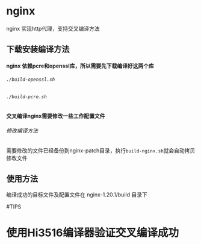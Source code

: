 
# nginx 
nginx 实现http代理，支持交叉编译方法

## 下载安装编译方法
#### nginx 依赖pcre和openssl库，所以需要先下载编译好这两个库
###### `./build-openssl.sh`
###### `./build-pcre.sh`
#### 交叉编译nginx需要修改一些工作配置文件
###### 修改编译方法
需要修改的文件已经备份到nginx-patch目录，执行`build-nginx.sh`就会自动拷贝修改文件

## 使用方法
编译成功的目标文件及配置文件在 nginx-1.20.1/build 目录下

#TIPS
# 使用Hi3516编译器验证交叉编译成功 

